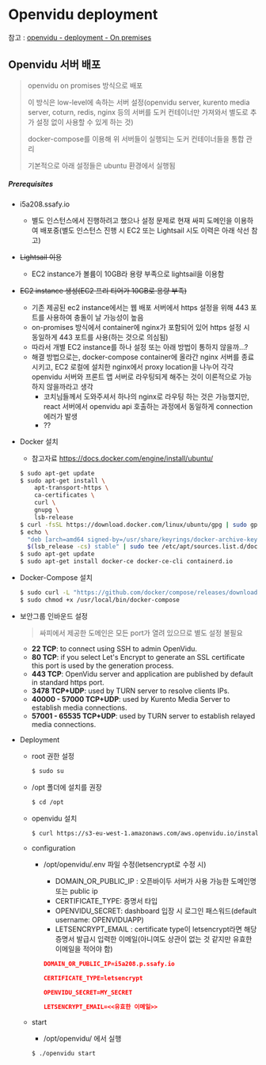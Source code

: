 # Openvidu deployment

참고 : [openvidu - deployment - On premises](https://docs.openvidu.io/en/2.19.0/deployment/ce/on-premises/)



## Openvidu 서버 배포

> openvidu on promises 방식으로 배포
>
> 이 방식은 low-level에 속하는 서버 설정(openvidu server, kurento media server, coturn, redis, nginx 등의 서버를 도커 컨테이너만 가져와서 별도로 추가 설정 없이 사용할 수 있게 하는 것)
>
> docker-compose를 이용해 위 서버들이 실행되는 도커 컨테이너들을 통합 관리
>
> 기본적으로 아래 설정들은 ubuntu 환경에서 실행됨



##### Prerequisites

- i5a208.ssafy.io
  - 별도 인스턴스에서 진행하려고 했으나 설정 문제로 현재 싸피 도메인을 이용하여 배포중(별도 인스턴스 진행 시 EC2 또는 Lightsail 시도 이력은 아래 삭선 참고)

- ~~Lightsail 이용~~
  - EC2 instance가 볼륨이 10GB라 용량 부족으로 lightsail을 이용함

- ~~EC2 instance 생성(EC2 프리 티어가 10GB로 용량 부족)~~

  - 기존 제공된 ec2 instance에서는 웹 배포 서버에서 https 설정을 위해 443 포트를 사용하여 충돌이 날 가능성이 높음
  - on-promises 방식에서 container에 nginx가 포함되어 있어 https 설정 시 동일하게 443 포트를 사용(하는 것으로 의심됨)
  - 따라서 개별 EC2 instance를 하나 설정 또는 아래 방법이 통하지 않을까...?
  - 해결 방법으로는, docker-compose container에 올라간 nginx 서버를 종료시키고, EC2 로컬에 설치한 nginx에서 proxy location을 나누어 각각 openvidu 서버와 프론트 앱 서버로 라우팅되게 해주는 것이 이론적으로 가능하지 않을까라고 생각
    - 코치님들께서 도와주셔서 하나의 nginx로 라우팅 하는 것은 가능했지만, react 서버에서 openvidu api 호출하는 과정에서 동일하게 connection 에러가 발생
    - ??

- Docker 설치

  - 참고자료 https://docs.docker.com/engine/install/ubuntu/

  ```bash
  $ sudo apt-get update
  $ sudo apt-get install \
      apt-transport-https \
      ca-certificates \
      curl \
      gnupg \
      lsb-release
  $ curl -fsSL https://download.docker.com/linux/ubuntu/gpg | sudo gpg --dearmor -o /usr/share/keyrings/docker-archive-keyring.gpg
  $ echo \
    "deb [arch=amd64 signed-by=/usr/share/keyrings/docker-archive-keyring.gpg] https://download.docker.com/linux/ubuntu \
    $(lsb_release -cs) stable" | sudo tee /etc/apt/sources.list.d/docker.list > /dev/null
  $ sudo apt-get update
  $ sudo apt-get install docker-ce docker-ce-cli containerd.io
  ```

- Docker-Compose 설치

  ```bash
  $ sudo curl -L "https://github.com/docker/compose/releases/download/1.29.2/docker-compose-$(uname -s)-$(uname -m)" -o /usr/local/bin/docker-compose
  $ sudo chmod +x /usr/local/bin/docker-compose
  ```

- 보안그룹 인바운드 설정

  > 싸피에서 제공한 도메인은 모든 port가 열려 있으므로 별도 설정 불필요

  - **22 TCP**: to connect using SSH to admin OpenVidu.
  - **80 TCP**: if you select Let's Encrypt to generate an SSL certificate this port is used by the generation process.
  - **443 TCP**: OpenVidu server and application are published by default in standard https port.
  - **3478 TCP+UDP**: used by TURN server to resolve clients IPs.
  - **40000 - 57000 TCP+UDP**: used by Kurento Media Server to establish media connections.
  - **57001 - 65535 TCP+UDP**: used by TURN server to establish relayed media connections.

- Deployment

  - root 권한 설정

    ```bash
    $ sudo su
    ```

  - /opt 폴더에 설치를 권장

    ```bash
    $ cd /opt
    ```

  - openvidu 설치

    ```bash
    $ curl https://s3-eu-west-1.amazonaws.com/aws.openvidu.io/install_openvidu_latest.sh | bash
    ```

  - configuration

    - /opt/openvidu/.env 파일 수정(letsencrypt로 수정 시)

      - DOMAIN_OR_PUBLIC_IP : 오픈바이두 서버가 사용 가능한 도메인명 또는 public ip
      - CERTIFICATE_TYPE: 증명서 타입
      - OPENVIDU_SECRET: dashboard 입장 시 로그인 패스워드(default username: OPENVIDUAPP)
      - LETSENCRYPT_EMAIL : certificate type이 letsencrypt라면 해당 증명서 발급시 입력한 이메일(아니여도 상관이 없는 것 같지만 유효한 이메일을 적어야 함)

      ```json
      DOMAIN_OR_PUBLIC_IP=i5a208.p.ssafy.io
      
      CERTIFICATE_TYPE=letsencrypt
      
      OPENVIDU_SECRET=MY_SECRET
      
      LETSENCRYPT_EMAIL=<<유효한 이메일>>
      ```

  - start

    - /opt/openvidu/ 에서 실행

    ```bash
    $ ./openvidu start
    ```

    
